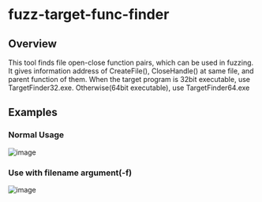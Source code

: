 # fuzz-target-func-finder

## Overview
This tool finds file open-close function pairs, which can be used in fuzzing.
It gives information address of CreateFile(), CloseHandle() at same file, and parent function of them.
When the target program is 32bit executable, use TargetFinder32.exe. Otherwise(64bit executable), use TargetFinder64.exe

## Examples

### Normal Usage
![image](https://github.com/oriotie21/fuzz-target-func-finder/assets/79503775/bf074622-4db3-4f9e-8618-13af766b8307)

### Use with filename argument(-f)
![image](https://github.com/oriotie21/fuzz-target-func-finder/assets/79503775/8d1cbdf4-27f6-4967-a29e-ed3e9064e526)
